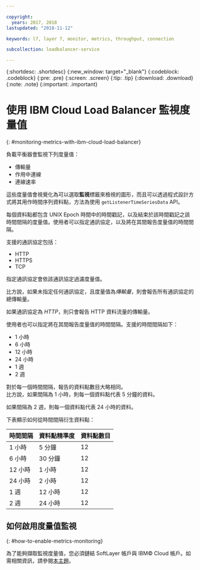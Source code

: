 ```yaml
---

copyright:
  years: 2017, 2018
lastupdated: "2018-11-12"

keywords: l7, layer 7, monitor, metrics, throughput, connection

subcollection: loadbalancer-service

---
```


{:shortdesc: .shortdesc}
{:new_window: target="_blank"}
{:codeblock: .codeblock}
{:pre: .pre}
{:screen: .screen}
{:tip: .tip}
{:download: .download}
{:note: .note}
{:important: .important}

# 使用 IBM Cloud Load Balancer 監視度量值
{: #monitoring-metrics-with-ibm-cloud-load-balancer}

負載平衡器會監視下列度量值：

* 傳輸量
* 作用中連線
* 連線速率

這些度量值會視覺化為可以選取**監視**標籤來檢視的圖形，而且可以透過程式設計方式將其用作時間序列資料點，方法為使用 `getListenerTimeSeriesData` API。

每個資料點都包含 UNIX Epoch 時間中的時間戳記，以及結束於該時間戳記之該時間間隔的度量值。使用者可以指定通訊協定，以及將在其間報告度量值的時間間隔。

支援的通訊協定包括：

* HTTP
* HTTPS
* TCP

指定通訊協定會依該通訊協定過濾度量值。

比方說，如果未指定任何通訊協定，且度量值為*傳輸量*，則會報告所有通訊協定的總傳輸量。

如果通訊協定為 *HTTP*，則只會報告 HTTP 資料流量的傳輸量。

使用者也可以指定將在其間報告度量值的時間間隔。支援的時間間隔如下：

* 1 小時
* 6 小時
* 12 小時
* 24 小時
* 1 週
* 2 週

對於每一個時間間隔，報告的資料點數目大略相同。  
比方說，如果間隔為 1 小時，則每一個資料點代表 5 分鐘的資料。

如果間隔為 2 週，則每一個資料點代表 24 小時的資料。

下表顯示如何從時間間隔衍生資料點：

| 時間間隔 | 資料點精準度 | 資料點數目 |                                                                                              
| ------------------------------------------ | --------------------------------------------------- | -------------------|
| 1 小時    | 5 分鐘 | 12  |
| 6 小時   | 30 分鐘 | 12 |
| 12 小時  | 1 小時 | 12 |
| 24 小時  | 2 小時 | 12 |
| 1 週    | 12 小時 | 12 |
| 2 週  | 24 小時 | 12 |

## 如何啟用度量值監視
{: #how-to-enable-metrics-monitoring}

為了能夠擷取監視度量值，您必須鏈結 SoftLayer 帳戶與 IBM© Cloud 帳戶。如需相關資訊，請參閱[本主題](/docs/account?topic=account-unifyingaccounts#link_accounts)。
